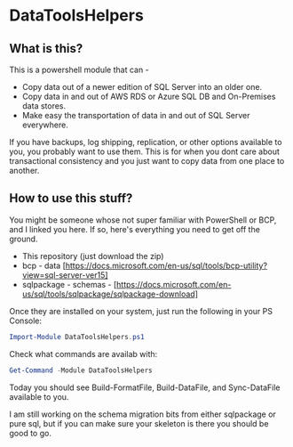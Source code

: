 # DataToolsHelpers

## What is this?

This is a powershell module that can -

* Copy data out of a newer edition of SQL Server into an older one.
* Copy data in and out of AWS RDS or Azure SQL DB and On-Premises data stores.
* Make easy the transportation of data in and out of SQL Server everywhere.

If you have backups, log shipping, replication, or other options available to you, you probably want to use them.
This is for when you dont care about transactional consistency and you just want to copy data from one place to another.

## How to use this stuff?

You might be someone whose not super familiar with PowerShell or BCP, and I linked you here.
If so, here's everything you need to get off the ground.

* This repository (just download the zip)
* bcp - data [https://docs.microsoft.com/en-us/sql/tools/bcp-utility?view=sql-server-ver15]
* sqlpackage - schemas - [https://docs.microsoft.com/en-us/sql/tools/sqlpackage/sqlpackage-download]

Once they are installed on your system, just run the following in your PS Console:

``` powershell
Import-Module DataToolsHelpers.ps1
```

Check what commands are availab with:

``` powershell
Get-Command -Module DataToolsHelpers
```

Today you should see Build-FormatFile, Build-DataFile, and Sync-DataFile available to you.

I am still working on the schema migration bits from either sqlpackage or pure sql, but if you can make sure your skeleton is there you should be good to go.